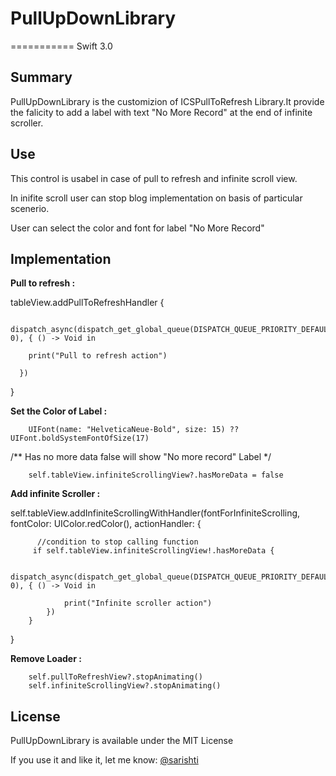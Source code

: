 # PullUpDownLibrary
===========
      Swift 3.0

## Summary

PullUpDownLibrary is the customizion of ICSPullToRefresh Library.It provide the falicity to add a label with text "No More Record" at the end of infinite scroller.


## Use

This control is usabel in case of pull to refresh and infinite scroll view.

In inifite scroll user can stop blog implementation on basis of particular scenerio.  

User can select the color and font for label "No More Record"


## Implementation

**Pull to refresh :**

  tableView.addPullToRefreshHandler {

         dispatch_async(dispatch_get_global_queue(DISPATCH_QUEUE_PRIORITY_DEFAULT, 0), { () -> Void in

        print("Pull to refresh action")

      })
}

**Set the Color of Label :**

        UIFont(name: "HelveticaNeue-Bold", size: 15) ?? UIFont.boldSystemFontOfSize(17)

/**
Has no more data false will show "No more record" Label 
*/

        self.tableView.infiniteScrollingView?.hasMoreData = false

**Add infinite Scroller :**

self.tableView.addInfiniteScrollingWithHandler(fontForInfiniteScrolling, fontColor: UIColor.redColor(), actionHandler: {

          //condition to stop calling function
         if self.tableView.infiniteScrollingView!.hasMoreData {   
         
                dispatch_async(dispatch_get_global_queue(DISPATCH_QUEUE_PRIORITY_DEFAULT, 0), { () -> Void in
                
                print("Infinite scroller action")
            })
        }
}

**Remove Loader :**

        self.pullToRefreshView?.stopAnimating()
        self.infiniteScrollingView?.stopAnimating()



## License
PullUpDownLibrary is available under the MIT License

If you use it and like it, let me know: 
[@sarishti](sarishti09@gmail.com)

